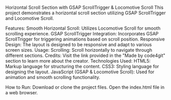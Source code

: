 Horizontal Scroll Section with GSAP ScrollTrigger & Locomotive Scroll
This project demonstrates a horizontal scroll section utilizing GSAP ScrollTrigger and Locomotive Scroll.

Features:
Smooth Horizontal Scroll: Utilizes Locomotive Scroll for smooth scrolling experience.
GSAP ScrollTrigger Integration: Incorporates GSAP ScrollTrigger for triggering animations based on scroll position.
Responsive Design: The layout is designed to be responsive and adapt to various screen sizes.
Usage:
Scrolling: Scroll horizontally to navigate through different sections.
Credits: Visit the link provided in the "Made by code4git" section to learn more about the creator.
Technologies Used:
HTML5: Markup language for structuring the content.
CSS3: Styling language for designing the layout.
JavaScript (GSAP & Locomotive Scroll): Used for animation and smooth scrolling functionality.


How to Run:
Download or clone the project files.
Open the index.html file in a web browser.
